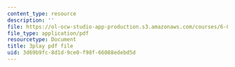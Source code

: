 ```yaml
---
content_type: resource
description: ''
file: https://ol-ocw-studio-app-production.s3.amazonaws.com/courses/6-01sc-introduction-to-electrical-engineering-and-computer-science-i-spring-2011/3d69b9fc8d1d9ce0f98f66088edebd5d_qB5wq5L6EL4.pdf
file_type: application/pdf
resourcetype: Document
title: 3play pdf file
uid: 3d69b9fc-8d1d-9ce0-f98f-66088edebd5d
---
```

